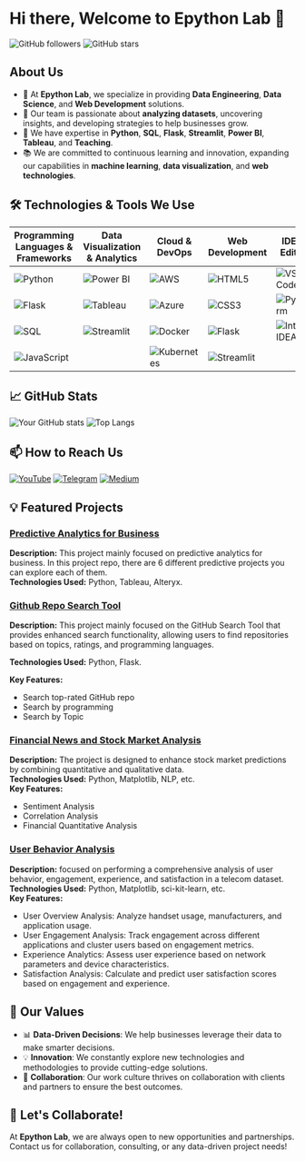 
# Hi there, Welcome to Epython Lab 👋

![GitHub followers](https://img.shields.io/github/followers/epythonlab?label=Follow&style=social) ![GitHub stars](https://img.shields.io/github/stars/epythonlab?affiliations=OWNER%2CCOLLABORATOR&style=social)

## About Us
- 🌱 At **Epython Lab**, we specialize in providing **Data Engineering**, **Data Science**, and **Web Development** solutions.
- 💼 Our team is passionate about **analyzing datasets**, uncovering insights, and developing strategies to help businesses grow.
- 🚀 We have expertise in **Python**, **SQL**, **Flask**, **Streamlit**, **Power BI**, **Tableau**, and **Teaching**.
- 📚 We are committed to continuous learning and innovation, expanding our capabilities in **machine learning**, **data visualization**, and **web technologies**.

## 🛠️ Technologies & Tools We Use

| Programming Languages & Frameworks | Data Visualization & Analytics | Cloud & DevOps | Web Development | IDEs & Editors |
| ----------------------------------- | ------------------------------ | -------------- | --------------- | -------------- |
| ![Python](https://img.shields.io/badge/Python-3670A0?style=for-the-badge&logo=python&logoColor=ffdd54) | ![Power BI](https://img.shields.io/badge/PowerBI-F2C811?style=for-the-badge&logo=powerbi&logoColor=white) | ![AWS](https://img.shields.io/badge/AWS-FF9900?style=for-the-badge&logo=amazon-aws&logoColor=white) | ![HTML5](https://img.shields.io/badge/HTML5-E34F26?style=for-the-badge&logo=html5&logoColor=white) | ![VS Code](https://img.shields.io/badge/VS%20Code-007ACC?style=for-the-badge&logo=visual-studio-code&logoColor=white) |
| ![Flask](https://img.shields.io/badge/Flask-000000?style=for-the-badge&logo=flask&logoColor=white) | ![Tableau](https://img.shields.io/badge/Tableau-E97627?style=for-the-badge&logo=tableau&logoColor=white) | ![Azure](https://img.shields.io/badge/Microsoft%20Azure-0089D6?style=for-the-badge&logo=microsoft-azure&logoColor=white) | ![CSS3](https://img.shields.io/badge/CSS3-1572B6?style=for-the-badge&logo=css3&logoColor=white) | ![PyCharm](https://img.shields.io/badge/PyCharm-000000?style=for-the-badge&logo=pycharm&logoColor=white) |
| ![SQL](https://img.shields.io/badge/SQL-02569B?style=for-the-badge&logo=postgresql&logoColor=white) | ![Streamlit](https://img.shields.io/badge/Streamlit-FF4B4B?style=for-the-badge&logo=streamlit&logoColor=white) | ![Docker](https://img.shields.io/badge/Docker-2496ED?style=for-the-badge&logo=docker&logoColor=white) | ![Flask](https://img.shields.io/badge/Flask-000000?style=for-the-badge&logo=flask&logoColor=white) | ![IntelliJ IDEA](https://img.shields.io/badge/IntelliJ%20IDEA-000000?style=for-the-badge&logo=intellij-idea&logoColor=white) |
| ![JavaScript](https://img.shields.io/badge/JavaScript-F7DF1E?style=for-the-badge&logo=javascript&logoColor=black) | | ![Kubernetes](https://img.shields.io/badge/Kubernetes-326CE5?style=for-the-badge&logo=kubernetes&logoColor=white) | ![Streamlit](https://img.shields.io/badge/Streamlit-FF4B4B?style=for-the-badge&logo=streamlit&logoColor=white) | |
## 📈 GitHub Stats
![Your GitHub stats](https://github-readme-stats.vercel.app/api?username=epythonlab&show_icons=true&theme=radical)
![Top Langs](https://github-readme-stats.vercel.app/api/top-langs/?username=epythonlab&layout=compact&theme=radical)

## 📫 How to Reach Us
[![YouTube](https://img.shields.io/badge/YouTube-FF0000?style=for-the-badge&logo=youtube&logoColor=white)](https://www.youtube.com/epythonlab)
[![Telegram](https://img.shields.io/badge/Telegram-2CA5E0?style=for-the-badge&logo=telegram&logoColor=white)](https://t.mem/epythonlab)
[![Medium](https://img.shields.io/badge/Medium-12100E?style=for-the-badge&logo=medium&logoColor=white)](https://medium.com/@epythonlab)

## 💡 Featured Projects
### [Predictive Analytics for Business](https://github.com/epythonlab/Predictive-analytics-for-business)
**Description:** This project mainly focused on predictive analytics for business. In this project repo, there are 6 different predictive projects you can explore each of them.  
**Technologies Used:** Python, Tableau, Alteryx.

### [Github Repo Search Tool](https://github.com/epythonlab/github-search-tool)
**Description:** This project mainly focused on the GitHub Search Tool that provides enhanced search functionality, allowing users to find repositories based on topics, ratings, and programming languages.

**Technologies Used:** Python, Flask.

**Key Features:**
- Search top-rated GitHub repo
- Search by programming
- Search by Topic



### [Financial News and Stock Market Analysis](https://github.com/epythonlab/aim10academy-week1-challenge)
**Description:** The project is designed to enhance stock market predictions by combining quantitative and qualitative data.  
**Technologies Used:** Python, Matplotlib, NLP, etc.  
**Key Features:**
- Sentiment Analysis
- Correlation Analysis
- Financial Quantitative Analysis

### [User Behavior Analysis](https://github.com/epythonlab/10academy-aim-week2-challenge)
**Description:** focused on performing a comprehensive analysis of user behavior, engagement, experience, and satisfaction in a telecom dataset.  
**Technologies Used:** Python, Matplotlib, sci-kit-learn, etc.  
**Key Features:**
- User Overview Analysis: Analyze handset usage, manufacturers, and application usage.
- User Engagement Analysis: Track engagement across different applications and cluster users based on engagement metrics.
- Experience Analytics: Assess user experience based on network parameters and device characteristics.
- Satisfaction Analysis: Calculate and predict user satisfaction scores based on engagement and experience.

## 🎨 Our Values
- 📊 **Data-Driven Decisions**: We help businesses leverage their data to make smarter decisions.
- 💡 **Innovation**: We constantly explore new technologies and methodologies to provide cutting-edge solutions.
- 🤝 **Collaboration**: Our work culture thrives on collaboration with clients and partners to ensure the best outcomes.

## 💬 Let's Collaborate!
At **Epython Lab**, we are always open to new opportunities and partnerships. Contact us for collaboration, consulting, or any data-driven project needs!

